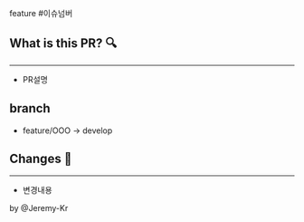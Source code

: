 feature #이슈넘버

## What is this PR? 🔍
---
- PR설명

## branch
- feature/OOO -> develop

## Changes 📝
---
- 변경내용

by @Jeremy-Kr 
